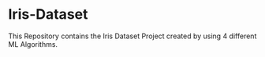 # Iris-Dataset
This Repository contains the Iris Dataset Project created by using 4 different ML Algorithms.
